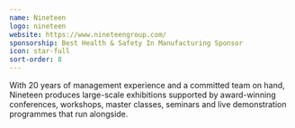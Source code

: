 ```yaml
---
name: Nineteen
logo: nineteen
website: https://www.nineteengroup.com/
sponsorship: Best Health & Safety In Manufacturing Sponsor
icon: star-full
sort-order: 8
---
```

With 20 years of management experience and a committed team on hand, Nineteen produces large-scale exhibitions supported by award-winning conferences, workshops, master classes, seminars and live demonstration programmes that run alongside.